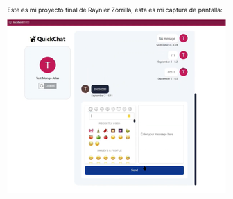 Este es mi proyecto final de Raynier Zorrilla, esta es mi captura de pantalla:

![Mi captura de pantalla](CapturaDePantalla.png)

